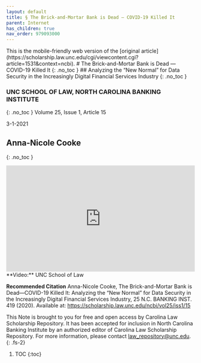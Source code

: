 ```yaml
---
layout: default
title: § The Brick-and-Mortar Bank is Dead — COVID-19 Killed It 
parent: Internet
has_children: true
nav_order: 979093000 
---
```

<style>
.dont-break-out {
  /* These are technically the same, but use both */
  overflow-wrap: break-word;
  word-wrap: break-word;

  -ms-word-break: break-all;
  /* This is the dangerous one in WebKit, as it breaks things wherever */
  word-break: break-all;
  /* Instead use this non-standard one: */
  word-break: break-word;
}

.youtube-container {
    position: relative;
    width: 100%;
    height: 0;
    padding-bottom: 56.25%;
}
.youtube-video {
    position: absolute;
    top: 0;
    left: 0;
    width: 100%;
    height: 100%;
}
</style>

<div class="dont-break-out" markdown="1">
This is the mobile-friendly web version of the [original article](https://scholarship.law.unc.edu/cgi/viewcontent.cgi?article=1531&context=ncbi).
# The Brick-and-Mortar Bank is Dead — COVID-19 Killed It 
{: .no_toc }
## Analyzing the “New Normal” for Data Security in the Increasingly Digital Financial Services Industry
{: .no_toc }

### UNC SCHOOL OF LAW, NORTH CAROLINA BANKING INSTITUTE 
{: .no_toc }
Volume 25, Issue 1, Article 15

3-1-2021

## Anna-Nicole Cooke 
{: .no_toc }

<div class="youtube-container">
<iframe width="100%" src="https://www.youtube.com/embed/97vmh8Go2fQ" title="YouTube video player" frameborder="0" allow="accelerometer; autoplay; clipboard-write; encrypted-media; gyroscope; picture-in-picture" allowfullscreen class="youtube-video"></iframe>
</div>
**Video:** UNC School of Law  

**Recommended Citation**
Anna-Nicole Cooke, The Brick-and-Mortar Bank is Dead—COVID-19 Killed It: Analyzing the “New Normal”
for Data Security in the Increasingly Digital Financial Services Industry, 25 N.C. BANKING INST. 419 (2020). Available at: https://scholarship.law.unc.edu/ncbi/vol25/iss1/15

This Note is brought to you for free and open access by Carolina Law Scholarship Repository. It has been accepted for inclusion in North Carolina Banking Institute by an authorized editor of Carolina Law Scholarship Repository. For more information, please contact law_repository@unc.edu.
{: .fs-2}

1. TOC
{:toc}

</div>
